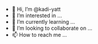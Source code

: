- 👋 Hi, I’m @kadi-yatt
- 👀 I’m interested in ...
- 🌱 I’m currently learning ...
- 💞️ I’m looking to collaborate on ...
- 📫 How to reach me ...

<!---
kadi-yatt/kadi-yatt is a ✨ special ✨ repository because its `README.md` (this file) appears on your GitHub profile.
You can click the Preview link to take a look at your changes.
--->
